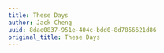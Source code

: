 ```yaml
---
title: These Days
author: Jack Cheng
uuid: 8dae0837-951e-404c-bdd0-8d7856621d86
original_title: These Days
---
```


